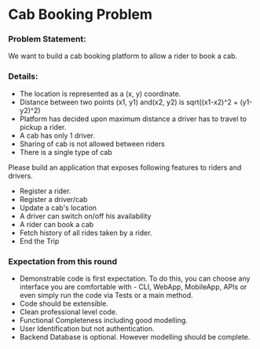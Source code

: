 # Cab Booking Problem

### Problem Statement:
We want to build a cab booking platform to allow a rider to book a cab.

### Details:
* The location is represented as a (x, y) coordinate.
* Distance between two points (x1, y1) and(x2, y2) is sqrt((x1-x2)^2 + (y1-y2)^2)
* Platform has decided upon maximum distance a driver has to travel to pickup a rider.
* A cab has only 1 driver.
* Sharing of cab is not allowed between riders
* There is a single type of cab

Please build an application that exposes following features to riders and drivers.
* Register a rider.
* Register a driver/cab
* Update a cab's location
* A driver can switch on/off his availability
* A rider can book a cab
* Fetch history of all rides taken by a rider.
* End the Trip


### Expectation from this round
* Demonstrable code is first expectation. To do this, you can choose any interface you
  are comfortable with - CLI, WebApp, MobileApp, APIs or even simply run the code
  via Tests or a main method.
* Code should be extensible.
* Clean professional level code.
* Functional Completeness including good modelling.
* User Identification but not authentication.
* Backend Database is optional. However modelling should be complete.